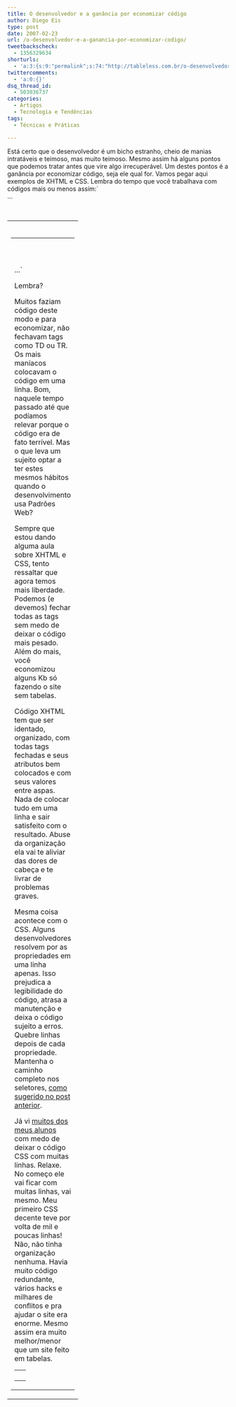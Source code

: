 ```yaml
---
title: O desenvolvedor e a ganância por economizar código
author: Diego Eis
type: post
date: 2007-02-23
url: /o-desenvolvedor-e-a-ganancia-por-economizar-codigo/
tweetbackscheck:
  - 1356329634
shorturls:
  - 'a:3:{s:9:"permalink";s:74:"http://tableless.com.br/o-desenvolvedor-e-a-ganancia-por-economizar-codigo";s:7:"tinyurl";s:26:"http://tinyurl.com/442xteo";s:4:"isgd";s:19:"http://is.gd/HntLr7";}'
twittercomments:
  - 'a:0:{}'
dsq_thread_id:
  - 503036737
categories:
  - Artigos
  - Tecnologia e Tendências
tags:
  - Técnicas e Práticas

---
```

Está certo que o desenvolvedor é um bicho estranho, cheio de manias intratáveis e teimoso, mas muito teimoso. Mesmo assim há alguns pontos que podemos tratar antes que vire algo irrecuperável. Um destes pontos é a ganância por economizar código, seja ele qual for. Vamos pegar aqui exemplos de XHTML e CSS. Lembra do tempo que você trabalhava com códigos mais ou menos assim:`<br />
...<br />
<table width="100%" border="0" cellpadding="0" cellspacing="0" style="background:url(http://www.siteruim.com/mot/image/topnav_bckgrd.gif) repeat-x;"><br />
<tr><td><table width="100%" border="0" cellspacing="0" cellpadding="0"><br />
<tr><td width="91" valign="top"><table width="91" border="0" cellpadding="0" cellspacing="0" class="spacertable"><br />
<tr><td colspan="3"><img src="/mot/image/spacer.gif" alt="" width="1" height="10" /></td><br />
</tr><tr><br />
<td width="10"><img src="http://www.siteruim.com/mot/image/spacer.gif" alt="" width="10" height="1" /></td> ...`

Lembra?
  
Muitos faziam código deste modo e para economizar, não fechavam tags como TD ou TR. Os mais maníacos colocavam o código em uma linha. Bom, naquele tempo passado até que podíamos relevar porque o código era de fato terrível. Mas o que leva um sujeito optar a ter estes mesmos hábitos quando o desenvolvimento usa Padrões Web?

Sempre que estou dando alguma aula sobre XHTML e CSS, tento ressaltar que agora temos mais liberdade. Podemos (e devemos) fechar todas as tags sem medo de deixar o código mais pesado. Além do mais, você economizou alguns Kb só fazendo o site sem tabelas.

Código XHTML tem que ser identado, organizado, com todas tags fechadas e seus atributos bem colocados e com seus valores entre aspas. Nada de colocar tudo em uma linha e sair satisfeito com o resultado. Abuse da organização ela vai te aliviar das dores de cabeça e te livrar de problemas graves.

Mesma coisa acontece com o CSS. Alguns desenvolvedores resolvem por as propriedades em uma linha apenas. Isso prejudica a legibilidade do código, atrasa a manutenção e deixa o código sujeito a erros. Quebre linhas depois de cada propriedade. Mantenha o caminho completo nos seletores, [como sugerido no post anterior][1].
  
Já vi [muitos dos meus alunos][2] com medo de deixar o código CSS com muitas linhas. Relaxe. No começo ele vai ficar com muitas linhas, vai mesmo. Meu primeiro CSS decente teve por volta de mil e poucas linhas! Não, não tinha organização nenhuma. Havia muito código redundante, vários hacks e milhares de conflitos e pra ajudar o site era enorme. Mesmo assim era muito melhor/menor que um site feito em tabelas.

 [1]: http://tableless.com.br/estruturando-o-codigo-css
 [2]: http://visie.com.br/cursos/